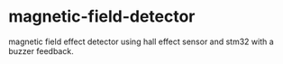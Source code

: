 # magnetic-field-detector
magnetic field effect detector using hall effect sensor and stm32 with a buzzer feedback. 
